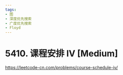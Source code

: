 ```yaml
---
tags:
- 图
- 深度优先搜索
- 广度优先搜索
- Floyd
---
```


# 5410. 课程安排 IV [Medium]

<https://leetcode-cn.com/problems/course-schedule-iv/>
